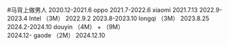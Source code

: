#马背上做男人
2020.12-2021.6      oppo
2021.7-2022.6       xiaomi                     2021.7.13
2022.9-2023.4       Intel  （3M）                2022.9.2
2023.8-2023.10      longqi （3M）                2023.8.25
2024.2-2024.10      douyin （4M） + （9M）       
2024.12-            gaode  （2M）                2024.12.10


